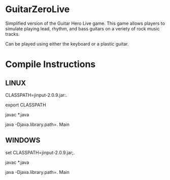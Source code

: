 # GuitarZeroLive
Simplified version of the Guitar Hero Live game. This game allows players to simulate playing lead, rhythm, and bass guitars on a veriety of rock music tracks. 

Can be played using either the keyboard or a plastic guitar.


# Compile Instructions


LINUX
-----------------

CLASSPATH=jinput-2.0.9.jar:.

export CLASSPATH

javac *.java

java -Djava.library.path=. Main


WINDOWS
--------------------------

set CLASSPATH=jinput-2.0.9.jar;.

javac *.java

java -Djava.library.path=. Main
